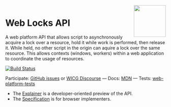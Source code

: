 <img src="https://wicg.github.io/web-locks/logo-lock.svg" height="100" align=right>

# Web Locks API

A web platform API that allows script to asynchronously acquire a lock over a resource, hold it while work is performed, then release it. While held, no other script in the origin can aquire a lock over the same resource. This allows contexts (windows, workers) within a web application to coordinate the usage of resources.

[![Build Status](https://travis-ci.org/WICG/web-locks.svg?branch=main)](https://travis-ci.org/WICG/web-locks)

Participate: [GitHub issues](https://github.com/WICG/web-locks/issues) or [WICG Discourse](https://discourse.wicg.io/t/application-defined-locks/2581) &mdash;
Docs: [MDN](https://developer.mozilla.org/en-US/docs/Web/API/Web_Locks_API) &mdash;
Tests: [web-platform-tests](https://github.com/web-platform-tests/wpt/tree/master/web-locks)

* The [Explainer](EXPLAINER.md) is a developer-oriented preview of the API.
* The [Specification](https://wicg.github.io/web-locks/) is for browser implementers.

